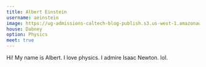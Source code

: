 ```yaml
---
title: Albert Einstein 
username: aeinstein 
image: https://ug-admissions-caltech-blog-publish.s3.us-west-1.amazonaws.com/profile_pics/albert-einstein-gettyimages-123395987.jpg
house: Dabney 
option: Physics
meet: true
---
```


Hi! My name is Albert. I love physics. I admire Isaac Newton. lol.